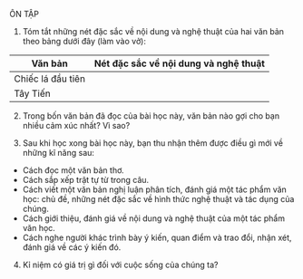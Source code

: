 ÔN TẬP

1. Tóm tắt những nét đặc sắc về nội dung và nghệ thuật của hai văn bản theo bảng dưới đây (làm vào vở):

Văn bản | Nét đặc sắc về nội dung và nghệ thuật
--- | ---
Chiếc lá đầu tiên | 
Tây Tiến | 

2. Trong bốn văn bản đã đọc của bài học này, văn bản nào gợi cho bạn nhiều cảm xúc nhất? Vì sao?

3. Sau khi học xong bài học này, bạn thu nhận thêm được điều gì mới về những kĩ năng sau:

- Cách đọc một văn bản thơ.
- Cách sắp xếp trật tự từ trong câu.
- Cách viết một văn bản nghị luận phân tích, đánh giá một tác phẩm văn học: chủ đề, những nét đặc sắc về hình thức nghệ thuật và tác dụng của chúng.
- Cách giới thiệu, đánh giá về nội dung và nghệ thuật của một tác phẩm văn học.
- Cách nghe người khác trình bày ý kiến, quan điểm và trao đổi, nhận xét, đánh giá về các ý kiến đó.

4. Kỉ niệm có giá trị gì đối với cuộc sống của chúng ta?